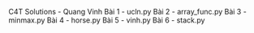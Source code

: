 C4T Solutions - Quang Vinh
Bài 1 - ucln.py
Bài 2 - array_func.py
Bài 3 - minmax.py
Bài 4 - horse.py
Bài 5 - vinh.py
Bài 6 - stack.py
